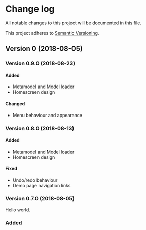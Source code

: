 # Change log
All notable changes to this project will be documented in this file.

This project adheres to [Semantic Versioning](https://semver.org/spec/v2.0.0.html).

## Version 0 (2018-08-05)

### Version 0.9.0 (2018-08-23)
#### Added
- Metamodel and Model loader
- Homescreen design
#### Changed
- Menu behaviour and appearance

### Version 0.8.0 (2018-08-13)
#### Added
- Metamodel and Model loader
- Homescreen design
#### Fixed
- Undo/redo behaviour
- Demo page navigation links

### Version 0.7.0 (2018-08-05)
Hello world.

### Added